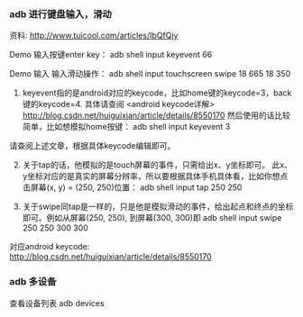 
### adb 进行键盘输入，滑动

资料:
http://www.tuicool.com/articles/IbQfQjy


Demo 输入按键enter key：
adb shell input keyevent 66

Demo 输入 输入滑动操作：
adb shell input touchscreen swipe 18 665 18 350

1. keyevent指的是android对应的keycode，比如home键的keycode=3，back键的keycode=4.
具体请查阅 <android keycode详解> http://blog.csdn.net/huiguixian/article/details/8550170
然后使用的话比较简单，比如想模拟home按键：
adb shell input keyevent 3

请查阅上述文章，根据具体keycode编辑即可。

2. 关于tap的话，他模拟的是touch屏幕的事件，只需给出x、y坐标即可。
此x、y坐标对应的是真实的屏幕分辨率，所以要根据具体手机具体看，比如你想点击屏幕(x, y) = (250, 250)位置：
adb shell input tap 250 250

3. 关于swipe同tap是一样的，只是他是模拟滑动的事件，给出起点和终点的坐标即可。例如从屏幕(250, 250), 到屏幕(300, 300)即
adb shell input swipe 250 250 300 300

对应android keycode: http://blog.csdn.net/huiguixian/article/details/8550170


### adb 多设备

查看设备列表
adb devices


